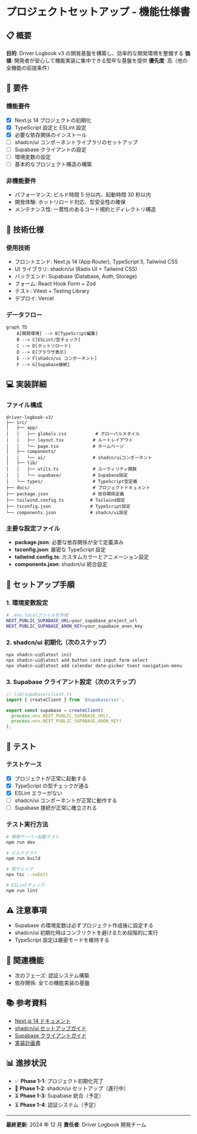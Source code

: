 # プロジェクトセットアップ - 機能仕様書

## 📋 概要

**目的**: Driver Logbook v3 の開発基盤を構築し、効率的な開発環境を整備する
**価値**: 開発者が安心して機能実装に集中できる堅牢な基盤を提供
**優先度**: 高（他の全機能の前提条件）

## 🎯 要件

### 機能要件

- [x] Next.js 14 プロジェクトの初期化
- [x] TypeScript 設定と ESLint 設定
- [x] 必要な依存関係のインストール
- [ ] shadcn/ui コンポーネントライブラリのセットアップ
- [ ] Supabase クライアントの設定
- [ ] 環境変数の設定
- [ ] 基本的なプロジェクト構造の構築

### 非機能要件

- パフォーマンス: ビルド時間 5 分以内、起動時間 30 秒以内
- 開発体験: ホットリロード対応、型安全性の確保
- メンテナンス性: 一貫性のあるコード規約とディレクトリ構造

## 🔧 技術仕様

### 使用技術

- フロントエンド: Next.js 14 (App Router), TypeScript 5, Tailwind CSS
- UI ライブラリ: shadcn/ui (Radix UI + Tailwind CSS)
- バックエンド: Supabase (Database, Auth, Storage)
- フォーム: React Hook Form + Zod
- テスト: Vitest + Testing Library
- デプロイ: Vercel

### データフロー

```mermaid
graph TD
    A[開発環境] --> B[TypeScript編集]
    B --> C[ESLint/型チェック]
    C --> D[ホットリロード]
    D --> E[ブラウザ表示]
    E --> F[shadcn/ui コンポーネント]
    F --> G[Supabase接続]
```

## 💻 実装詳細

### ファイル構成

```
driver-logbook-v3/
├── src/
│   ├── app/
│   │   ├── globals.css           # グローバルスタイル
│   │   ├── layout.tsx           # ルートレイアウト
│   │   └── page.tsx             # ホームページ
│   ├── components/
│   │   └── ui/                  # shadcn/uiコンポーネント
│   ├── lib/
│   │   ├── utils.ts             # ユーティリティ関数
│   │   └── supabase/            # Supabase設定
│   └── types/                   # TypeScript型定義
├── docs/                        # プロジェクトドキュメント
├── package.json                 # 依存関係定義
├── tailwind.config.ts          # Tailwind設定
├── tsconfig.json               # TypeScript設定
└── components.json             # shadcn/ui設定
```

### 主要な設定ファイル

- **package.json**: 必要な依存関係が全て定義済み
- **tsconfig.json**: 厳密な TypeScript 設定
- **tailwind.config.ts**: カスタムカラーとアニメーション設定
- **components.json**: shadcn/ui 統合設定

## 🚀 セットアップ手順

### 1. 環境変数設定

```bash
# .env.localファイルを作成
NEXT_PUBLIC_SUPABASE_URL=your_supabase_project_url
NEXT_PUBLIC_SUPABASE_ANON_KEY=your_supabase_anon_key
```

### 2. shadcn/ui 初期化（次のステップ）

```bash
npx shadcn-ui@latest init
npx shadcn-ui@latest add button card input form select
npx shadcn-ui@latest add calendar date-picker toast navigation-menu
```

### 3. Supabase クライアント設定（次のステップ）

```typescript
// lib/supabase/client.ts
import { createClient } from '@supabase/ssr';

export const supabase = createClient(
  process.env.NEXT_PUBLIC_SUPABASE_URL!,
  process.env.NEXT_PUBLIC_SUPABASE_ANON_KEY!
);
```

## 🧪 テスト

### テストケース

- [x] プロジェクトが正常に起動する
- [x] TypeScript の型チェックが通る
- [x] ESLint エラーがない
- [ ] shadcn/ui コンポーネントが正常に動作する
- [ ] Supabase 接続が正常に確立される

### テスト実行方法

```bash
# 開発サーバー起動テスト
npm run dev

# ビルドテスト
npm run build

# 型チェック
npx tsc --noEmit

# ESLintチェック
npm run lint
```

## ⚠️ 注意事項

- Supabase の環境変数は必ずプロジェクト作成後に設定する
- shadcn/ui 初期化時はコンフリクトを避けるため段階的に実行
- TypeScript 設定は厳密モードを維持する

## 🔗 関連機能

- 次のフェーズ: 認証システム構築
- 依存関係: 全ての機能実装の基盤

## 📚 参考資料

- [Next.js 14 ドキュメント](https://nextjs.org/docs)
- [shadcn/ui セットアップガイド](https://ui.shadcn.com/docs/installation/next)
- [Supabase クライアントガイド](https://supabase.com/docs/reference/javascript/introduction)
- [実装計画書](./IMPLEMENTATION_PLAN.md)

## 📊 進捗状況

- ✅ **Phase 1-1**: プロジェクト初期化完了
- 🚧 **Phase 1-2**: shadcn/ui セットアップ（進行中）
- ⏳ **Phase 1-3**: Supabase 統合（予定）
- ⏳ **Phase 1-4**: 認証システム（予定）

---

**最終更新**: 2024 年 12 月
**責任者**: Driver Logbook 開発チーム
